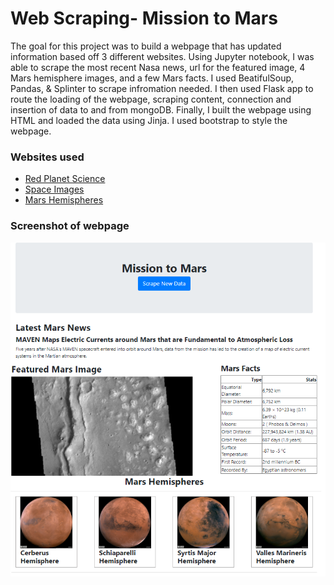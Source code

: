 
# Web Scraping- Mission to Mars


The goal for this project was to build a webpage that has updated information based off 3 different websites.
 Using Jupyter notebook, I was able to scrape the most recent Nasa news, url for the featured image, 4 Mars hemisphere images, 
 and a few Mars facts. I used BeatifulSoup, Pandas, & Splinter to scrape infromation needed. I then used Flask app to route the loading
  of the webpage, scraping content, connection and insertion of data to and from mongoDB. Finally, I built the webpage using HTML 
  and loaded the data using Jinja. I used bootstrap to style the webpage. 


### Websites used

 - [Red Planet Science](https://redplanetscience.com/)
 - [Space Images](https://spaceimages-mars.com/)
 - [Mars Hemispheres](https://marshemispheres.com/)


### Screenshot of webpage

![App Screenshot](https://raw.githubusercontent.com/YarelyV/SMU-Data-12-2021-Homework/main/12-Web-Scraping-and-Document-Databases/Submission/website%20ScreenShot.PNG)

